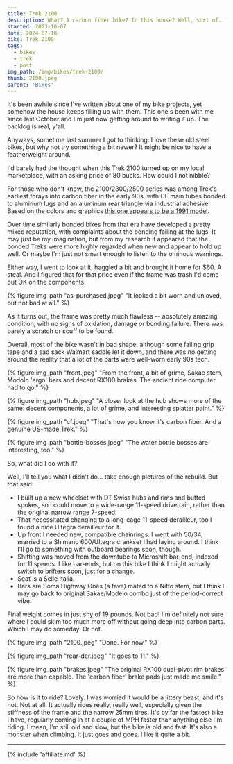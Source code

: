 ```yaml
---
title: Trek 2100 
description: What? A carbon fiber bike? In this house? Well, sort of...
started: 2023-10-07
date: 2024-07-18
bike: Trek 2100
tags:
  - bikes
  - trek
  - post
img_path: /img/bikes/trek-2100/
thumb: 2100.jpeg
parent: 'Bikes'
---
```


It's been awhile since I've written about one of my bike projects, yet somehow the house keeps filling up with them. This one's been with me since last October and I'm just now getting around to writing it up. The backlog is real, y'all.

Anyways, sometime last summer I got to thinking: I love these old steel bikes, but why not try something a bit newer? It might be nice to have a featherweight around.

I'd barely had the thought when this Trek 2100 turned up on my local marketplace, with an asking price of 80 bucks. How could I not nibble?

For those who don't know, the 2100/2300/2500 series was among Trek's earliest forays into carbon fiber in the early 90s, with CF main tubes bonded to aluminum lugs and an aluminum rear triangle via industrial adhesive. Based on the colors and graphics [this one appears to be a 1991 model](http://www.vintage-trek.com/images/trek/91/1991TrekCatalog.pdf).

Over time similarly bonded bikes from that era have developed a pretty mixed reputation, with complaints about the bonding failing at the lugs. It may just be my imagination, but from my research it appeared that the bonded Treks were more highly regarded when new and appear to hold up well. Or maybe I'm just not smart enough to listen to the ominous warnings.

Either way, I went to look at it, haggled a bit and brought it home for $60. A steal. And I figured that for that price even if the frame was trash I'd come out OK on the components.

  {% figure img_path "as-purchased.jpeg" "It looked a bit worn and unloved, but not bad at all." %}

 As it turns out, the frame was pretty much flawless -- absolutely amazing condition, with no signs of oxidation, damage or bonding failure. There was barely a scratch or scuff to be found.
 
  Overall, most of the bike wasn't in bad shape, although some failing grip tape and a sad sack Walmart saddle let it down, and there was no getting around the reality that a lot of the parts were well-worn early 90s tech. 

  {% figure img_path "front.jpeg" "From the front, a bit of grime, Sakae stem, Modolo 'ergo' bars and decent RX100 brakes. The ancient ride computer had to go." %}

  {% figure img_path "hub.jpeg" "A closer look at the hub shows more of the same: decent components, a lot of grime, and interesting splatter paint." %}

  {% figure img_path "cf.jpeg" "That's how you know it's carbon fiber. And a genuine US-made Trek." %}

  {% figure img_path "bottle-bosses.jpeg" "The water bottle bosses are interesting, too." %}


So, what did I do with it?

Well, I'll tell you what I didn't do... take enough pictures of the rebuild. But that said:
- I built up a new wheelset with DT Swiss hubs and rims and butted spokes, so I could move to a wide-range 11-speed drivetrain, rather than the original narrow range 7-speed.
- That necessitated changing to a long-cage 11-speed derailleur, too I found a nice Ultegra derailleur for it.
- Up front I needed new, compatible chainrings. I went with 50/34, married to a Shimano 600/Ultegra crankset I had laying around. I think I'll go to something with outboard bearings soon, though.
- Shifting was moved from the downtube to Microshift bar-end, indexed for 11 speeds. I like bar-ends, but on this bike I think I might actually switch to brifters soon, just for a change.
- Seat is a Selle Italia.
- Bars are Soma Highway Ones (a fave) mated to a Nitto stem, but I think I may go back to original Sakae/Modelo combo just of the period-correct vibe.

Final weight comes in just shy of 19 pounds. Not bad! I'm definitely not sure where I could skim too much more off without going deep into carbon parts. Which I may do someday. Or not.

  {% figure img_path "2100.jpeg" "Done. For now." %}

  {% figure img_path "rear-der.jpeg" "It goes to 11." %}

  {% figure img_path "brakes.jpeg" "The original RX100 dual-pivot rim brakes are more than capable. The 'carbon fiber' brake pads just made me smile." %}

So how is it to ride? Lovely. I was worried it would be a jittery beast, and it's not. Not at all. It actually rides really, really well, especially given the stiffness of the frame and the narrow 25mm tires. It's by far the fastest bike I have, regularly coming in at a couple of MPH faster than anything else I'm riding. I mean, I'm still old and slow, but the bike is old and fast. It's also a monster when climbing. It just goes and goes. I like it quite a bit.


-------------------------------

{% include 'affiliate.md' %}

